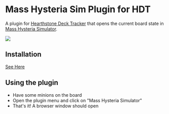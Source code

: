 # Mass Hysteria Sim Plugin for HDT

A plugin for [Hearthstone Deck Tracker](https://hsdecktracker.net/) that opens the current board state in [Mass Hysteria Simulator](https://mass-hysteria-sim.now.sh/).

![](docs/demo.gif)

## Installation

[See Here](https://github.com/AyyKamp/hdt-mhs-plugin/wiki/Installation)

## Using the plugin

- Have some minions on the board
- Open the plugin menu and click on "Mass Hysteria Simulator"
- That's it! A browser window should open 

